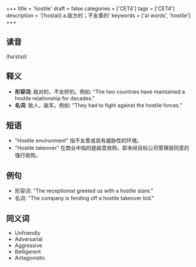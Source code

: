 +++
title = 'hostile'
draft = false
categories = ['CET4']
tags = ['CET4']
description = '[ˈhɔstail] a.敌方的；不友善的'
keywords = ['ai words', 'hostile']
+++

## 读音
/həˈstɔɪl/

## 释义
- **形容词**: 敌对的，不友好的。例如: "The two countries have maintained a hostile relationship for decades."
- **名词**: 敌人，敌军。例如: "They had to fight against the hostile forces."

## 短语
- "Hostile environment" 指不友善或具有威胁性的环境。
- "Hostile takeover" 在商业中指的是敌意收购，即未经目标公司管理层同意的强行收购。

## 例句
- 形容词: "The receptionist greeted us with a hostile stare."
- 名词: "The company is fending off a hostile takeover bid."

## 同义词
- Unfriendly
- Adversarial
- Aggressive
- Belligerent
- Antagonistic
